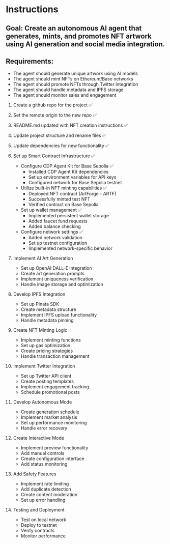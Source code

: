 # Instructions

## Goal: Create an autonomous AI agent that generates, mints, and promotes NFT artwork using AI generation and social media integration.

## Requirements:

- The agent should generate unique artwork using AI models
- The agent should mint NFTs on Ethereum/Base networks
- The agent should promote NFTs through Twitter integration
- The agent should handle metadata and IPFS storage
- The agent should monitor sales and engagement

1. Create a github repo for the project ✅ 
2. Set the remote origin to the new repo ✅ 
3. README.md updated with NFT creation instructions ✅ 
4. Update project structure and rename files ✅ 
5. Update dependencies for new functionality ✅ 

6. Set up Smart Contract Infrastructure ✅
    - Configure CDP Agent Kit for Base Sepolia ✅
      * Installed CDP Agent Kit dependencies
      * Set up environment variables for API keys
      * Configured network for Base Sepolia testnet
    - Utilize built-in NFT minting capabilities ✅
      * Deployed NFT contract (ArtForge - ARTF)
      * Successfully minted test NFT
      * Verified contract on Base Sepolia
    - Set up wallet management ✅
      * Implemented persistent wallet storage
      * Added faucet fund requests
      * Added balance checking
    - Configure network settings ✅
      * Added network validation
      * Set up testnet configuration
      * Implemented network-specific behavior

7. Implement AI Art Generation
    - Set up OpenAI DALL-E integration
    - Create art generation prompts
    - Implement uniqueness verification
    - Handle image storage and optimization

8. Develop IPFS Integration
    - Set up Pinata SDK
    - Create metadata structure
    - Implement IPFS upload functionality
    - Handle metadata pinning

9. Create NFT Minting Logic
    - Implement minting functions
    - Set up gas optimization
    - Create pricing strategies
    - Handle transaction management

10. Implement Twitter Integration
    - Set up Twitter API client
    - Create posting templates
    - Implement engagement tracking
    - Schedule promotional posts

11. Develop Autonomous Mode
    - Create generation schedule
    - Implement market analysis
    - Set up performance monitoring
    - Handle error recovery

12. Create Interactive Mode
    - Implement preview functionality
    - Add manual controls
    - Create configuration interface
    - Add status monitoring

13. Add Safety Features
    - Implement rate limiting
    - Add duplicate detection
    - Create content moderation
    - Set up error handling

14. Testing and Deployment
    - Test on local network
    - Deploy to testnet
    - Verify contracts
    - Monitor performance


